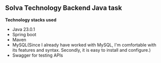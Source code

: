 ## Solva Technology Backend Java task

**Technology stacks used**
- Java 23.0.1
- Spring boot
- Maven
- MySQL(Since I already have worked with MySQL, I'm comfortable with its features and syntax. Secondly, it is easy to install and configure.)
- Swagger for testing APIs
